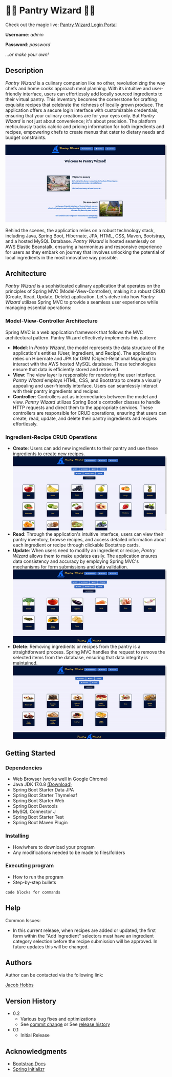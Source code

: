 # 🧙🏽 Pantry Wizard 🧙🏽
Check out the magic live: [Pantry Wizard Login Portal](https://bit.ly/pantry-wizard)

**Username**: _admin_ 

**Password**: _password_

_...or make your own!_

## Description

_Pantry Wizard_ is a culinary companion like no other, revolutionizing the way chefs and home cooks approach meal planning. With its intuitive and user-friendly interface, users can effortlessly add locally sourced ingredients to their virtual pantry. This inventory becomes the cornerstone for crafting exquisite recipes that celebrate the richness of locally grown produce. The application offers a secure login interface with customizable credentials, ensuring that your culinary creations are for your eyes only. But _Pantry Wizard_ is not just about convenience; it's about precision. The platform meticulously tracks caloric and pricing information for both ingredients and recipes, empowering chefs to create menus that cater to dietary needs and budget constraints. 

<img src="https://github.com/Jacob-Hobbs/Pantry-Wizard/blob/master/src/main/resources/static/overview.gif">

Behind the scenes, the application relies on a robust technology stack, including Java, Spring Boot, Hibernate, JPA, HTML, CSS, Maven, Bootstrap, and a hosted MySQL Database. _Pantry Wizard_ is hosted seamlessly on AWS Elastic Beanstalk, ensuring a harmonious and responsive experience for users as they embark on journey that involves unlocking the potential of local ingredients in the most innovative way possible.

## Architecture

_Pantry Wizard_ is a sophisticated culinary application that operates on the principles of Spring MVC (Model-View-Controller), making it a robust CRUD (Create, Read, Update, Delete) application. Let's delve into how _Pantry Wizard_ utilizes Spring MVC to provide a seamless user experience while managing essential operations:

### Model-View-Controller Architecture
Spring MVC is a web application framework that follows the MVC architectural pattern. Pantry Wizard effectively implements this pattern:
* **Model**: In _Pantry Wizard_, the model represents the data structure of the application's entities (User, Ingredient, and Recipe). The application relies on Hibernate and JPA for ORM (Object-Relational Mapping) to interact with the AWS hosted MySQL database. These technologies ensure that data is efficiently stored and retrieved.
* **View**: The view layer is responsible for rendering the user interface. _Pantry Wizard_ employs HTML, CSS, and Bootstrap to create a visually appealing and user-friendly interface. Users can seamlessly interact with their pantry ingredients and recipes.
* **Controller**: Controllers act as intermediaries between the model and view. _Pantry Wizard_ utilizes Spring Boot's controller classes to handle HTTP requests and direct them to the appropriate services. These controllers are responsible for CRUD operations, ensuring that users can create, read, update, and delete their pantry ingredients and recipes effortlessly.

### Ingredient-Recipe CRUD Operations
* **Create**: Users can add new ingredients to their pantry and use these ingredients to create new recipes.
  <img src="https://github.com/Jacob-Hobbs/Pantry-Wizard/blob/master/src/main/resources/static/addIngredient.gif">
* **Read**: Through the application's intuitive interface, users can view their pantry inventory, browse recipes, and access detailed information about each ingredient or recipe through clickable Bootstrap cards.
* **Update**: When users need to modify an ingredient or recipe, _Pantry Wizard_ allows them to make updates easily. The application ensures data consistency and accuracy by employing Spring MVC's mechanisms for form submissions and data validation.
  <img src="https://github.com/Jacob-Hobbs/Pantry-Wizard/blob/master/src/main/resources/static/tomato-recategorize.gif">
* **Delete**: Removing ingredients or recipes from the pantry is a straightforward process. Spring MVC handles the request to remove the selected items from the database, ensuring that data integrity is maintained.
  <img src="https://github.com/Jacob-Hobbs/Pantry-Wizard/blob/master/src/main/resources/static/delete-barley.gif">


## Getting Started

### Dependencies

* Web Browser (works well in Google Chrome)
* Java JDK 17.0.8 [(Download)](https://www.oracle.com/java/technologies/javase/jdk17-archive-downloads.html)
* Spring Boot Starter Data JPA
* Spring Boot Starter Thymeleaf
* Spring Boot Starter Web
* Spring Boot Devtools
* MySQL Connector J
* Spring Boot Starter Test
* Spring Boot Maven Plugin

### Installing

* How/where to download your program
* Any modifications needed to be made to files/folders

### Executing program

* How to run the program
* Step-by-step bullets
```
code blocks for commands
```

## Help

Common Issues:
* In this current release, when recipes are added or updated, the first form within the "Add Ingredient" selectors must have an ingredient category selection before the recipe submission will be approved. In future updates this will be changed. 

## Authors

Author can be contacted via the following link:

[Jacob Hobbs](https://www.linkedin.com/in/jacobrayhobbs/)

## Version History

* 0.2
    * Various bug fixes and optimizations
    * See [commit change]() or See [release history]()
* 0.1
    * Initial Release

## Acknowledgments

* [Bootstrap Docs](https://getbootstrap.com/docs/5.0/getting-started/introduction/)
* [Spring Initializr](https://start.spring.io/)

